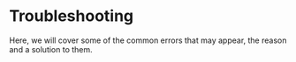 # Troubleshooting

Here, we will cover some of the common errors that may appear, the reason and a solution to them.

